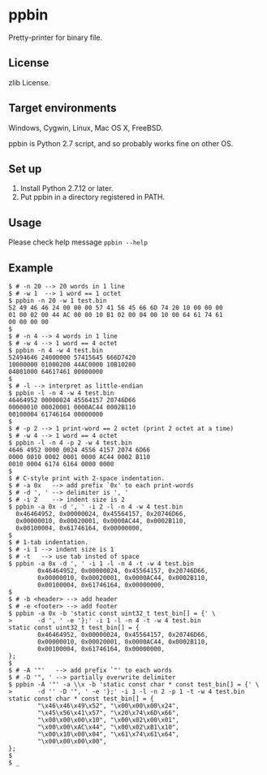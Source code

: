 ppbin
=====

Pretty-printer for binary file.

License
-------

zlib License.

Target environments
-------------------

Windows, Cygwin, Linux, Mac OS X, FreeBSD.

ppbin is Python 2.7 script, and so probably works fine on other OS.

Set up
------

1. Install Python 2.7.12 or later.
2. Put ppbin in a directory registered in PATH.

Usage
-----

Please check help message `ppbin --help`

Example
-------

    $ # -n 20 --> 20 words in 1 line
    $ # -w 1  --> 1 word == 1 octet
    $ ppbin -n 20 -w 1 test.bin
    52 49 46 46 24 00 00 00 57 41 56 45 66 6D 74 20 10 00 00 00
    01 00 02 00 44 AC 00 00 10 B1 02 00 04 00 10 00 64 61 74 61
    00 00 00 00
    $
    $ # -n 4 --> 4 words in 1 line
    $ # -w 4 --> 1 word == 4 octet
    $ ppbin -n 4 -w 4 test.bin
    52494646 24000000 57415645 666D7420
    10000000 01000200 44AC0000 10B10200
    04001000 64617461 00000000
    $
    $ # -l --> interpret as little-endian
    $ ppbin -l -n 4 -w 4 test.bin
    46464952 00000024 45564157 20746D66
    00000010 00020001 0000AC44 0002B110
    00100004 61746164 00000000
    $
    $ # -p 2 --> 1 print-word == 2 octet (print 2 octet at a time)
    $ # -w 4 --> 1 word == 4 octet
    $ ppbin -l -n 4 -p 2 -w 4 test.bin
    4646 4952 0000 0024 4556 4157 2074 6D66
    0000 0010 0002 0001 0000 AC44 0002 B110
    0010 0004 6174 6164 0000 0000
    $
    $ # C-style print with 2-space indentation.
    $ # -a 0x   --> add prefix `0x' to each print-words
    $ # -d ', ' --> delimiter is ', '
    $ # -i 2    --> indent size is 2
    $ ppbin -a 0x -d ', ' -i 2 -l -n 4 -w 4 test.bin
      0x46464952, 0x00000024, 0x45564157, 0x20746D66,
      0x00000010, 0x00020001, 0x0000AC44, 0x0002B110,
      0x00100004, 0x61746164, 0x00000000,
    $
    $ # 1-tab indentation.
    $ # -i 1 --> indent size is 1
    $ # -t   --> use tab insted of space
    $ ppbin -a 0x -d ', ' -i 1 -l -n 4 -t -w 4 test.bin
            0x46464952, 0x00000024, 0x45564157, 0x20746D66,
            0x00000010, 0x00020001, 0x0000AC44, 0x0002B110,
            0x00100004, 0x61746164, 0x00000000,
    $
    $ # -b <header> --> add header
    $ # -e <footer> --> add footer
    $ ppbin -a 0x -b 'static const uint32_t test_bin[] = {' \
    >       -d ', ' -e '};' -i 1 -l -n 4 -t -w 4 test.bin
    static const uint32_t test_bin[] = {
            0x46464952, 0x00000024, 0x45564157, 0x20746D66,
            0x00000010, 0x00020001, 0x0000AC44, 0x0002B110,
            0x00100004, 0x61746164, 0x00000000,
    };
    $
    $ # -A '"'   --> add prefix `"' to each words
    $ # -D '", ' --> partially overwrite delimiter
    $ ppbin -A '"' -a \\x -b 'static const char * const test_bin[] = {' \
    >       -d '' -D '", ' -e '};' -i 1 -l -n 2 -p 1 -t -w 4 test.bin
    static const char * const test_bin[] = {
            "\x46\x46\x49\x52", "\x00\x00\x00\x24",
            "\x45\x56\x41\x57", "\x20\x74\x6D\x66",
            "\x00\x00\x00\x10", "\x00\x02\x00\x01",
            "\x00\x00\xAC\x44", "\x00\x02\xB1\x10",
            "\x00\x10\x00\x04", "\x61\x74\x61\x64",
            "\x00\x00\x00\x00",
    };
    $
    $ _
